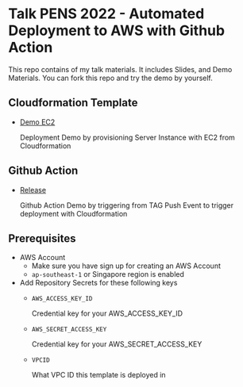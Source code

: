 # Talk PENS 2022 - Automated Deployment to AWS with Github Action

This repo contains of my talk materials. It includes Slides, and Demo Materials. You can fork this repo and try the demo by yourself.

## Cloudformation Template
- [Demo EC2](cloudformation/demo-ec2.yml)
  
  Deployment Demo by provisioning Server Instance with EC2 from Cloudformation

## Github Action
- [Release](.github/workflows/release.yml)
  
  Github Action Demo by triggering from TAG Push Event to trigger deployment with Cloudformation 

## Prerequisites
- AWS Account
  - Make sure you have sign up for creating an AWS Account
  - `ap-southeast-1` or Singapore region is enabled
- Add Repository Secrets for these following keys
  - `AWS_ACCESS_KEY_ID`

    Credential key for your AWS_ACCESS_KEY_ID
  - `AWS_SECRET_ACCESS_KEY`
    
    Credential key for your AWS_SECRET_ACCESS_KEY
  - `VPCID`

    What VPC ID this template is deployed in
    